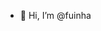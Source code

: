 - 👋 Hi, I’m @fuinha

<!---
Hi, I'm Brazilian. Many people know me by the name "Fuinha", I am a developer and founder of the CSGO community server "EK-Team Servers", currently with more than 10,000 members.

I am 15 years old and I am deepening in programming.

Discord Server : https://discord.gg/6GrDSdsDb9
Steam Server : https://steamcommunity.com/groups/ek-teamservidores 

- Jazz para minha alma;
--->
